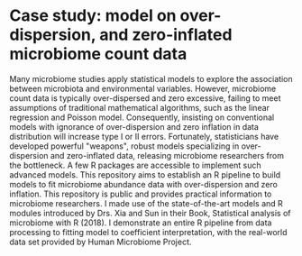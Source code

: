 # Case study: model on over-dispersion, and zero-inflated microbiome count data

Many microbiome studies apply statistical models to explore the association between microbiota and environmental variables. However, microbiome count data is typically over-dispersed and zero excessive, failing to meet assumptions of traditional mathematical algorithms, such as the linear regression and Poisson model. Consequently, insisting on conventional models with ignorance of over-dispersion and zero inflation in data distribution will increase type I or II errors.
Fortunately, statisticians have developed powerful "weapons", robust models specializing in over-dispersion and zero-inflated data, releasing microbiome researchers from the bottleneck. A few R packages are accessible to implement such advanced models.
This repository aims to establish an R pipeline to build models to fit microbiome abundance data with over-dispersion and zero inflation. This repository is public and provides practical information to microbiome researchers.
I made use of the state-of-the-art models and R modules introduced by Drs. Xia and Sun in their Book, Statistical analysis of microbiome with R (2018). I demonstrate an entire R pipeline from data processing to fitting model to coefficient interpretation, with the real-world data set provided by Human Microbiome Project.
